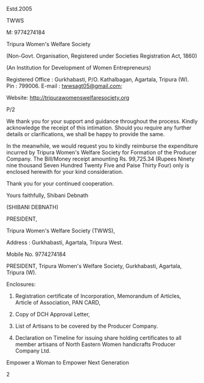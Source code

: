 Estd.2005

TWWS

M: 9774274184

Tripura Women's Welfare Society

(Non-Govt. Organisation, Registered under Societies Registration Act, 1860)

(An Institution for Development of Women Entrepreneurs)

Registered Office : Gurkhabasti, P/O. Kathalbagan, Agartala, Tripura (W). Pin : 799006. E-mail : twwsagt05@gmail.com;

Website: http://tripurawomenswelfaresociety.org

P/2

We thank you for your support and guidance throughout the process. Kindly acknowledge the receipt of this intimation. Should you require any further details or clarifications, we shall be happy to provide the same.

In the meanwhile, we would request you to kindly reimburse the expenditure incurred by Tripura Women's Welfare Society for Formation of the Producer Company. The Bill/Money receipt amounting Rs. 99,725.34 (Rupees Ninety nine thousand Seven Hundred Twenty Five and Paise Thirty Four) only is enclosed herewith for your kind consideration.

Thank you for your continued cooperation.

Yours faithfully,
Shibani Debnath

(SHIBANI DEBNATH)

PRESIDENT,

Tripura Women's Welfare Society (TWWS),

Address : Gurkhabasti, Agartala, Tripura West.

Mobile No. 9774274184

PRESIDENT,
Tripura Women's Welfare Society,
Gurkhabasti, Agartala,
Tripura (W).

Enclosures:

1. Registration certificate of Incorporation, Memorandum of Articles, Article of Association, PAN CARD,

2. Copy of DCH Approval Letter,

3. List of Artisans to be covered by the Producer Company.

4. Declaration on Timeline for issuing share holding certificates to all member artisans of North Eastern Women handicrafts Producer Company Ltd.

Empower a Woman to Empower Next Generation

2